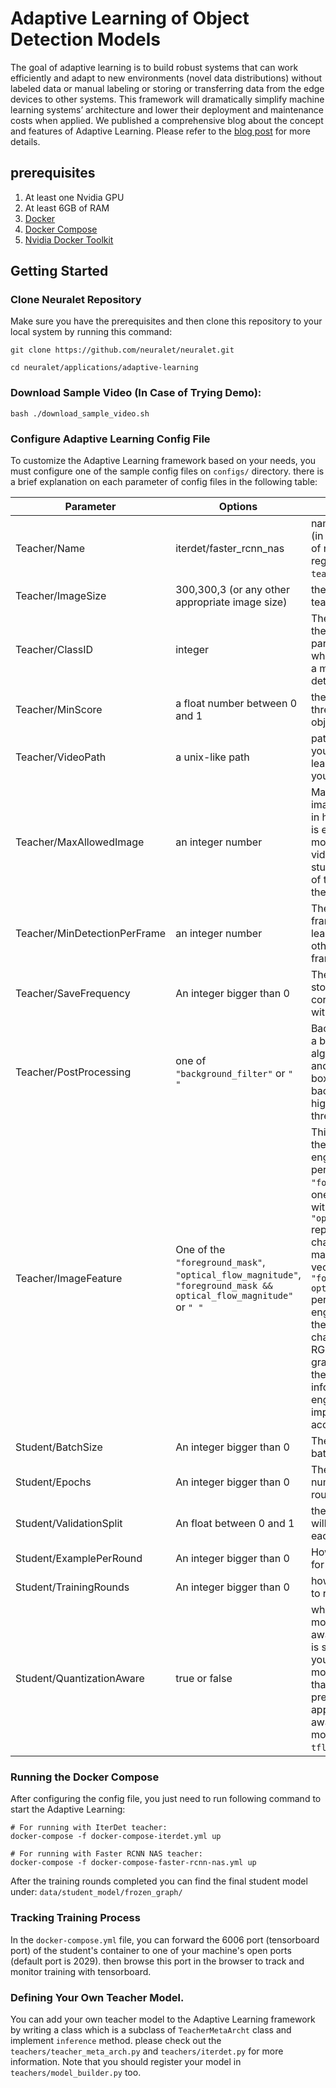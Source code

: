 # Adaptive Learning  of Object Detection Models


The goal of adaptive learning is to build robust systems that can work efficiently and adapt to new environments (novel data distributions) without labeled data or manual labeling or storing or transferring data from the edge devices to other systems. This framework will dramatically simplify machine learning systems’ architecture and lower their deployment and maintenance costs when applied.
We published a comprehensive blog about the concept and features of Adaptive Learning. Please refer to the [blog post](https://neuralet.com/article/adaptive-learning-part-1/) for more details.

## prerequisites
1. At least one Nvidia GPU
2. At least 6GB of RAM
3. [Docker](https://docs.docker.com/get-docker/)
4. [Docker Compose](https://github.com/docker/compose)
5. [Nvidia Docker Toolkit](https://github.com/NVIDIA/nvidia-docker)

## Getting Started
### Clone Neuralet Repository
Make sure you have the prerequisites and then clone this repository to your local system by running this command:
```
git clone https://github.com/neuralet/neuralet.git

cd neuralet/applications/adaptive-learning
```
### Download Sample Video (In Case of Trying Demo):

```
bash ./download_sample_video.sh
```
### Configure Adaptive Learning Config File
To customize the Adaptive Learning framework based on your needs, you must configure one of the sample config files on `configs/` directory.
there is a brief explanation on each parameter of config files in the following table:


| Parameter    | Options | Comments                                                                                                                          |
| ------------ | ------- | -------- |
| Teacher/Name     | iterdet/faster_rcnn_nas     | name of the teacher model. (in case of implementation of new teacher you should register its name in `teachers/model_builder.py`)     |
| Teacher/ImageSize | 300,300,3 (or any other appropriate image size) | the input image size of the teacher model |
| Teacher/ClassID | integer | The pedestrian class ID of the Teacher. (this parameter is important only where the teacher model is a multiple class object detector.) |
| Teacher/MinScore | a float number between 0 and 1 | the teacher model threshold for detecting an object |
| Teacher/VideoPath | a unix-like path | path to the video file that you want to apply adaptive learning. (don't change it if you just want run demo)  |
| Teacher/MaxAllowedImage | an integer number | Maximum number of images that can be stored in hard, when this threshold is exeeded, the teacher model stops processing video frames until the student models picks some of the images and remove them from hard disk. |
| Teacher/MinDetectionPerFrame | an integer number | The teacher only stores the frame only if it detects at least this many objects, otherwise it discards the frame.|
| Teacher/SaveFrequency | An integer bigger than 0 | The teacher model will store video frames and the corresponding predictions with this frequency |
| Teacher/PostProcessing | one of `"background_filter"` or `" "` | Background filter will apply a background subtraction algorithm on video frames and discards the bounding boxes in which their background pixels rate is higher than a defined threshold. |
| Teacher/ImageFeature | One of the `"foreground_mask"`, `"optical_flow_magnitude"`, `"foreground_mask && optical_flow_magnitude"` or `" "` |This parameter specifies the type of input feature engineering that will perform for training. `"foreground_mask"` replaces one of the RGB channels with the foreground mask. `"optical_flow_magnitude"` replaces one of the RGB channels with the magnitude of optical flow vectors and, `"foreground_mask && optical_flow_magnitude"` performs two feature engineering technique at the same time as well as changing the remaining RGB channel with the grayscale transformation of the frame. For more information about feature engineering and their impact on the model's accuracy, visit our blog.
| Student/BatchSize | An integer bigger than 0 | The student's training batch size |
| Student/Epochs | An integer bigger than 0 | The student's training number of epochs in each round |
| Student/ValidationSplit | An float between 0 and 1 | the portions of data which will be used for validation in each training round |
| Student/ExamplePerRound | An integer bigger than 0 | How many example to use for each training round? |
| Student/TrainingRounds | An integer bigger than 0 | how many rounds you want to run Adaptive Learning? |
| Student/QuantizationAware | true or false | whether to train the student model with quantization aware strategy or not. This is specially useful when you want to deploy the final model on a edge device that only supports `Int8` precision like Edge TPU. By applying quantization aware training the student model will be exported to `tflite` too.|


### Running the Docker Compose

After configuring the config file, you just need to run following command to start the Adaptive Learning:
```
# For running with IterDet teacher:
docker-compose -f docker-compose-iterdet.yml up

# For running with Faster RCNN NAS teacher:
docker-compose -f docker-compose-faster-rcnn-nas.yml up
```
After the training rounds completed you can find the final student model under: `data/student_model/frozen_graph/`

### Tracking Training Process
In the `docker-compose.yml` file, you can forward the 6006 port (tensorboard port) of the student's container to one of your machine's open ports (default port is 2029). then browse this port in the browser to track and monitor training with tensorboard.

### Defining Your Own Teacher Model.
You can add your own teacher model to the Adaptive Learning framework by writing a class which is a subclass of `TeacherMetaArcht` class and implement `inference` method. please check out the `teachers/teacher_meta_arch.py` and `teachers/iterdet.py` for more information. Note that you should register your model in `teachers/model_builder.py` too.
